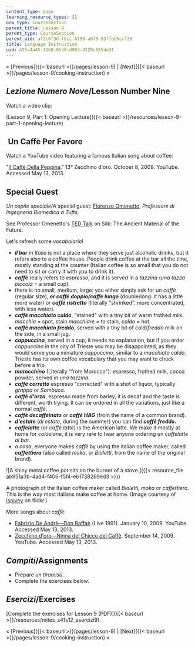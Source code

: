 ```yaml
---
content_type: page
learning_resource_types: []
ocw_type: CourseSection
parent_title: Lesson 9
parent_type: CourseSection
parent_uid: af3c6f3d-fbcc-b159-a0f9-93ffeb5ccf38
title: Language Instruction
uid: 425a4a45-11b8-0530-d983-4220c685da31
---
```


« [Previous]({{< baseurl >}}/pages/lesson-9) | [Next]({{< baseurl >}}/pages/lesson-9/cooking-instruction) »

_Lezione Numero Nove_/Lesson Number Nine
----------------------------------------

Watch a video clip:

[Lesson 9, Part 1: Opening Lecture]({{< baseurl >}}/resources/lesson-9-part-1-opening-lecture)

 **Un Caffè Per Favore**
------------------------

Watch a YouTube video featuring a famous Italian song about coffee:

"[Il Caffè Della Peppina](http://www.youtube.com/watch?feature=player_embedded&v=nqzz3yzzN8c)." 13° Zecchino d'oro. October 8, 2009. YouTube. Accessed May 13, 2013.  

Special Guest
-------------

_Un ospite speciale_/A special guest: [Fiorenzo Omenetto](http://ase.tufts.edu/biomedical/unolab/home.html), _Professore di Ingegneria Biomedica a Tufts_.

See Professor Omenetto's [TED Talk](http://www.ted.com/talks/fiorenzo_omenetto_silk_the_ancient_material_of_the_future.html) on Silk: The Ancient Material of the Future.

Let's refresh some _vocabolario_!

*   **_il bar_** _in Italia_ is not a place where they serve just alcoholic drinks, but it refers also to a coffee house. People drink coffee at the bar all the time, mostly standing at the counter (Italian coffee is so small that you do not need to sit or carry it with you to drink it).
*   _**caffè**_ really refers to _espresso_, and it is served in a _tazzina_ (_una tazza piccola_ = a small cup).
*   there is no small, medium, large: you either simply ask for _un caffè_ (regular size), _**or caffè doppio/caffè lungo**_ (double/long: it has a little more water) or **_caffè ristretto_** (literally "shrinked", more concentrated, with less water).
*   _**caffè macchiato caldo**_, "stained" with a tiny bit of warm frothed milk. _macchia_ \= spot, stain _macchiare_ \= to stain, _caldo_ = hot.
*   _**caffè macchiato freddo**_, served with a tiny bit of cold/_freddo_ milk on the side, in a small jug.
*   _**cappuccino**_, served in a cup, it needs no explanation, but if you order _cappuccino_ in the city of Trieste you may be disappointed, as they would serve you a miniature _cappuccino_, similar to a _macchiato caldo_. Trieste has its own coffee vocabulary that you may want to check before a trip.
*   _**marocchino**_ (Literally "from Morocco"): espresso, frothed milk, cocoa powder, served in _una tazzina._
*   _**caffè corretto**_ espresso "corrected" with a shot of liquor, typically _grappa_ or _Sambuca._
*   _**caffè d'orzo**_, espresso made from barley, it is decaf and the taste is different, worth trying. It can be ordered in all the variations, just like a normal _caffè_.
*   _**caffè decaffeinato**_ or _**caffè HAG**_ (from the name of a common brand).
*   _**d'estate**_ (_di estate_, during the summer) you can find **_caffè freddo._**
*   _**caffelatte**_ (or _caffè latte_) is the American latte. We make it mostly at home for _colazione_, it is very rare to hear anyone ordering un _caffelatte al bar._
*   _a casa_, everyone makes _caffè_ by using the italian coffee maker, called **_caffettiera_** (also called _moka_, or _Bialetti_, from the name of the original brand).

![A shiny metal coffee pot sits on the burner of a stove.]({{< resource_file ab951a3b-4ad4-f406-f5f4-eb1738269ed3 >}})

A photograph of the Italian coffee maker called _Bialetti, moka_ or _caffettiera_. This is the way most Italians make coffee at home. (Image courtesy of [ispivey](http://www.flickr.com/photos/ispivey/196132880/) on flickr.)

More songs about _caffè_:

*   [Fabrizio De Andrè—Don Raffaè](http://www.youtube.com/watch?v=tVxcBsMqMVw) (Live 1991). January 10, 2009. YouTube. Accessed May 13, 2013.
*   [Zecchino d'oro—Ninna del Chicco del Caffè](http://www.youtube.com/watch?v=iXWIwo0wI3g). September 14, 2009. YouTube. Accessed May 13, 2013.

_Compiti_/Assignments
---------------------

*   Prepare _un tiramisù_.
*   Complete the exercises below.

_Esercizi_/Exercises
--------------------

[Complete the exercises for Lesson 9 (PDF)]({{< baseurl >}}/resources/mites_s41s12_esercizi9).

« [Previous]({{< baseurl >}}/pages/lesson-9) | [Next]({{< baseurl >}}/pages/lesson-9/cooking-instruction) »